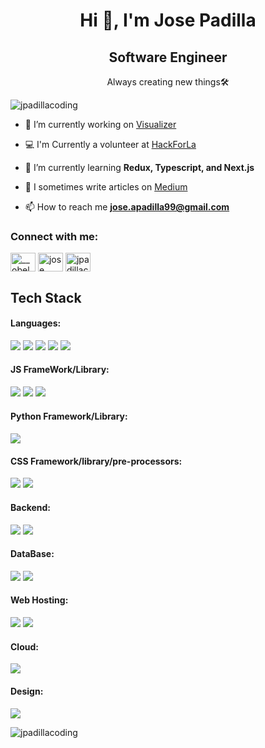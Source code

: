 <h1 align="center">Hi 👋, I'm Jose Padilla</h1>
<h2 align="center">Software Engineer</h2>
<p align="center">Always creating new things🛠️</p>


<p align="left"> <img src="https://komarev.com/ghpvc/?username=jpadillacoding&label=Profile%20views&color=0e75b6&style=flat" alt="jpadillacoding" /> </p>


- 🔭 I’m currently working on [Visualizer](https://jpadillacoding.github.io/Visualizer/)
  
- 💻 I'm Currently a volunteer at [HackForLa](https://www.hackforla.org/)

- 🌱 I’m currently learning **Redux, Typescript, and Next.js**

- 📝 I sometimes write articles on [Medium](https://medium.com/@jose.apadilla99)

- 📫 How to reach me **jose.apadilla99@gmail.com**

<h3 align="left">Connect with me:</h3>
<p align="left">
<a href="https://twitter.com/__obelus" target="blank"><img align="center" src="https://raw.githubusercontent.com/rahuldkjain/github-profile-readme-generator/master/src/images/icons/Social/twitter.svg" alt="__obelus" height="30" width="40" /></a>
<a href="https://linkedin.com/in/jose padilla" target="blank"><img align="center" src="https://raw.githubusercontent.com/rahuldkjain/github-profile-readme-generator/master/src/images/icons/Social/linked-in-alt.svg" alt="jose padilla" height="30" width="40" /></a>
<a href="https://www.leetcode.com/jpadillacoding" target="blank"><img align="center" src="https://raw.githubusercontent.com/rahuldkjain/github-profile-readme-generator/master/src/images/icons/Social/leet-code.svg" alt="jpadillacoding" height="30" width="40" /></a>
</p>

<h2 align="left">Tech Stack</h2>
<h4>Languages:</h4>
<img src="https://img.shields.io/badge/JavaScript-F7DF1E?style=for-the-badge&logo=JavaScript&logoColor=white">
<img src="https://img.shields.io/badge/TypeScript-007ACC?style=for-the-badge&logo=typescript&logoColor=white">
<img src="https://img.shields.io/badge/Python-3776AB?style=for-the-badge&logo=python&logoColor=white">
<img src="https://img.shields.io/badge/HTML5-E34F26?style=for-the-badge&logo=html5&logoColor=white">
<img src="https://img.shields.io/badge/CSS3-1572B6?style=for-the-badge&logo=css3&logoColor=white">
<h4>JS FrameWork/Library:</h4>
<img src="https://img.shields.io/badge/React-20232A?style=for-the-badge&logo=react&logoColor=61DAFB">
<img src="https://img.shields.io/badge/React_Native-20232A?style=for-the-badge&logo=react&logoColor=61DAFB">
<img src="https://img.shields.io/badge/Next-black?style=for-the-badge&logo=next.js&logoColor=white">
<h4>Python Framework/Library:<h4>
<img src="https://img.shields.io/badge/Django-092E20?style=for-the-badge&logo=django&logoColor=white">
<h4>CSS Framework/library/pre-processors:</h4>
<img src="https://img.shields.io/badge/Bootstrap-563D7C?style=for-the-badge&logo=bootstrap&logoColor=white">
<img src="https://img.shields.io/badge/Sass-CC6699?style=for-the-badge&logo=sass&logoColor=white">
  
<h4>Backend:</h4>
<img src="https://img.shields.io/badge/Express.js-404D59?style=for-the-badge">
<img src="https://img.shields.io/badge/Node.js-43853D?style=for-the-badge&logo=node.js&logoColor=white">
<h4>DataBase:</h4>
<img src="https://img.shields.io/badge/PostgreSQL-316192?style=for-the-badge&logo=postgresql&logoColor=white">
<img src="https://img.shields.io/badge/MongoDB-4EA94B?style=for-the-badge&logo=mongodb&logoColor=white">
<h4>Web Hosting:</h4>
<img src="https://img.shields.io/badge/Netlify-00C7B7?style=for-the-badge&logo=netlify&logoColor=white">
<img src="https://img.shields.io/badge/Heroku-430098?style=for-the-badge&logo=heroku&logoColor=white">
<h4>Cloud:</h4>
<img src="https://img.shields.io/badge/Google_Cloud-4285F4?style=for-the-badge&logo=google-cloud&logoColor=white">
<h4>Design:</h4>
<img src="https://img.shields.io/badge/Adobe%20XD-470137?style=for-the-badge&logo=Adobe%20XD&logoColor=#FF61F6">

  




<p><img align="center" src="https://github-readme-stats.vercel.app/api/top-langs?username=jpadillacoding&show_icons=true&locale=en&layout=compact" alt="jpadillacoding" /></p>
